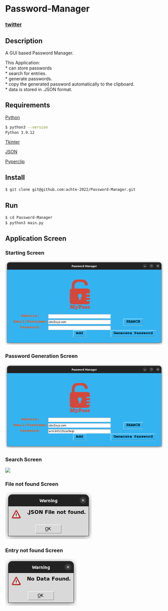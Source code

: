 # Password-Manager

### [twitter](https://twitter.com/achte_te)

## Description

A GUI based Password Manager. 

This Application:  
    * can store passwords  
    * search for entries.  
    * generate passwords.  
    * copy the generated password automatically to the clipboard.  
    * data is stored in .JSON format.  

## Requirements

[Python](https://www.python.org/)

```sh
$ python3 --version
Python 3.9.12
```

[Tkinter](https://docs.python.org/3/library/tkinter.html)

[JSON](https://www.json.org/json-en.html)

[Pyperclip](https://pypi.org/project/pyperclip/)

## Install

```sh
$ git clone git@github.com:achte-2022/Password-Manager.git
```

## Run

```sh
$ cd Password-Manager
$ python3 main.py
```

## Application Screen

### Starting Screen
![](images/start.png)

### Password Generation Screen
![](images/pw_generate.png)

### Search Screen
![](images/search.png)

### File not found Screen
![](images/file_not_found.png)

### Entry not found Screen
![](images/entry_not_found.png)